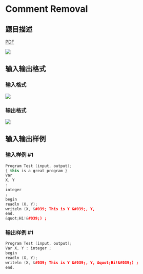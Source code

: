 # Comment Removal

## 题目描述

[problemUrl]: https://uva.onlinejudge.org/index.php?option=com_onlinejudge&Itemid=8&category=9&page=show_problem&problem=664

[PDF](https://uva.onlinejudge.org/external/7/p723.pdf)

![](https://cdn.luogu.com.cn/upload/vjudge_pic/UVA723/ab9565a69b6afb196b7ab6e95a7cdb042c720bff.png)

## 输入输出格式

### 输入格式

![](https://cdn.luogu.com.cn/upload/vjudge_pic/UVA723/01e8b72fa0bb83dade118db7f13c481a26ccaaf6.png)

### 输出格式

![](https://cdn.luogu.com.cn/upload/vjudge_pic/UVA723/1c8ad357850dc45d7c61e21b6fd3126487f0782b.png)

## 输入输出样例

### 输入样例 #1

```cpp
Program Test (input, output);
{ this is a great program }
Var
X, Y
:
integer
;
begin
readln (X, Y);
writeln (X, &#039; This is Y &#039;, Y,
end.
&quot;Hi!&#039;) ;
```


### 输出样例 #1

```cpp
Program Test (input, output);
Var X, Y : integer ;
begin
readln (X, Y);
writeln (X, &#039; This is Y &#039;, Y, &quot;Hi!&#039;) ;
end.
```


